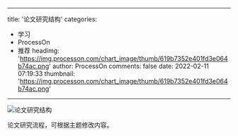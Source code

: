 
---
title: '论文研究结构'
categories: 
 - 学习
 - ProcessOn
 - 推荐
headimg: 'https://img.processon.com/chart_image/thumb/619b7352e401fd3e064b74ac.png'
author: ProcessOn
comments: false
date: 2022-02-11 07:19:33
thumbnail: 'https://img.processon.com/chart_image/thumb/619b7352e401fd3e064b74ac.png'
---

<div>   
<img class="thumb" alt="论文研究结构" src="https://img.processon.com/chart_image/thumb/619b7352e401fd3e064b74ac.png" referrerpolicy="no-referrer">
<p>论文研究流程，可根据主题修改内容。</p>  
</div>
            
